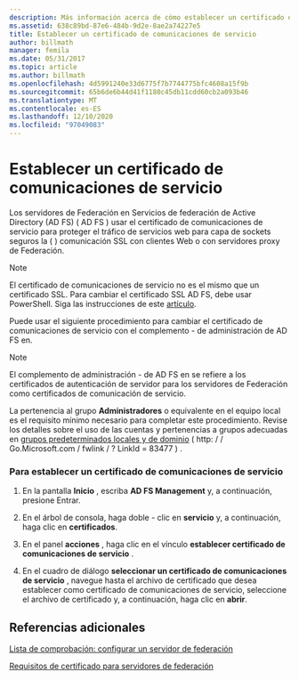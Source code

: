 ```yaml
---
description: Más información acerca de cómo establecer un certificado de comunicaciones de servicio
ms.assetid: 638c89bd-87e6-484b-9d2e-8ae2a74227e5
title: Establecer un certificado de comunicaciones de servicio
author: billmath
manager: femila
ms.date: 05/31/2017
ms.topic: article
ms.author: billmath
ms.openlocfilehash: 4d5991240e33d6775f7b7744775bfc4608a15f9b
ms.sourcegitcommit: 65b6de6b44d41f1180c45db11cdd60cb2a093b46
ms.translationtype: MT
ms.contentlocale: es-ES
ms.lasthandoff: 12/10/2020
ms.locfileid: "97049083"
---
```

# <a name="set-a-service-communications-certificate"></a>Establecer un certificado de comunicaciones de servicio


Los servidores de Federación en Servicios de federación de Active Directory (AD FS) \( AD FS \) usar el certificado de comunicaciones de servicio para proteger el tráfico de servicios web para capa de sockets seguros la \( \) comunicación SSL con clientes Web o con servidores proxy de Federación.

> [!NOTE]
> El certificado de comunicaciones de servicio no es el mismo que un certificado SSL. Para cambiar el certificado SSL AD FS, debe usar PowerShell. Siga las instrucciones de este [artículo](../operations/manage-ssl-certificates-ad-fs-wap.md).


Puede usar el siguiente procedimiento para cambiar el certificado de comunicaciones de servicio con el complemento \- de administración de AD FS en.

> [!NOTE]
> El complemento de administración \- de AD FS en se refiere a los certificados de autenticación de servidor para los servidores de Federación como certificados de comunicación de servicio.

La pertenencia al grupo **Administradores** o equivalente en el equipo local es el requisito mínimo necesario para completar este procedimiento.  Revise los detalles sobre el uso de las cuentas y pertenencias a grupos adecuadas en [grupos predeterminados locales y de dominio](https://go.microsoft.com/fwlink/?LinkId=83477) \( http: \/ \/ Go.Microsoft.com \/ fwlink \/ ? LinkId \= 83477 \) .

### <a name="to-set-a-service-communications-certificate"></a>Para establecer un certificado de comunicaciones de servicio

1.  En la pantalla **Inicio** , escriba **AD FS Management** y, a continuación, presione Entrar.

2.  En el árbol de consola, haga doble \- clic en **servicio** y, a continuación, haga clic en **certificados**.

3.  En el panel **acciones** , haga clic en el vínculo **establecer certificado de comunicaciones de servicio** .

4.  En el cuadro de diálogo **seleccionar un certificado de comunicaciones de servicio** , navegue hasta el archivo de certificado que desea establecer como certificado de comunicaciones de servicio, seleccione el archivo de certificado y, a continuación, haga clic en **abrir**.

## <a name="additional-references"></a>Referencias adicionales
[Lista de comprobación: configurar un servidor de federación](Checklist--Setting-Up-a-Federation-Server.md)

[Requisitos de certificado para servidores de federación](../design/certificate-requirements-for-federation-servers.md)

